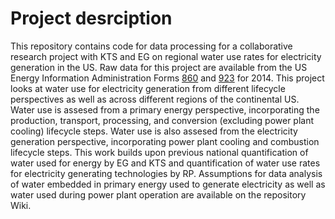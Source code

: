 # Project desrciption
This repository contains code for data processing for a collaborative research project with KTS and EG on regional water use rates for electricity generation in the US. Raw data for this project are available from the US Energy Information Administration Forms [860](https://www.eia.gov/electricity/data/eia860/) and [923](https://www.eia.gov/electricity/data/eia923/) for 2014. This project looks at water use for electricity generation from different lifecycle perspectives as well as across different regions of the continental US. Water use is assesed from a primary energy perspective, incorporating the production, transport, processing, and conversion (excluding power plant cooling) lifecycle steps. Water use is also assesed from the electricity generation perspective, incorporating power plant cooling and combustion lifecycle steps. This work builds upon previous national quantification of water used for energy by EG and KTS and quantification of water use rates for electricity generating technologies by RP. Assumptions for data analysis of water embedded in primary energy used to generate electricity as well as water used during power plant operation are available on the repository Wiki. 

